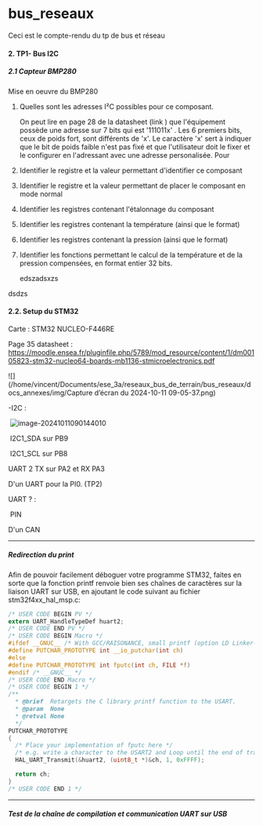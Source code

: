 # bus_reseaux



Ceci est le compte-rendu du tp de bus et réseau

#### 2. TP1- Bus I2C

##### 2.1 Capteur BMP280

Mise en oeuvre du BMP280 

1. Quelles sont les adresses I²C possibles pour ce composant.

   On peut lire en page 28 de la datasheet (link ) que l'équipement possède une adresse sur 7 bits qui est '111011x' . Les 6 premiers bits, ceux de poids fort, sont différents de 'x'. Le caractère 'x' sert à indiquer que le bit de poids faible n'est pas fixé et que l'utilisateur doit le fixer et le configurer en l'adressant avec une adresse personalisée. 
   Pour 

   

   

   

2. Identifier le registre et la valeur permettant d'identifier ce composant

3. Identifier  le registre et la valeur permettant de placer le composant en mode normal

4. Identifier  les registres contenant l'étalonnage du composant

5. Identifier  les registres contenant la température (ainsi que le format)

6. Identifier  les registres contenant la pression (ainsi que le format)

7. Identifier les fonctions permettant le calcul de la température et de la pression compensées, en format entier 32 bits.

   edszadsxzs

dsdzs





#### 2.2. Setup du STM32

Carte : STM32 NUCLEO-F446RE

Page 35 datasheet : https://moodle.ensea.fr/pluginfile.php/5789/mod_resource/content/1/dm00105823-stm32-nucleo64-boards-mb1136-stmicroelectronics.pdf

![](/home/vincent/Documents/ese_3a/reseaux_bus_de_terrain/bus_reseaux/docs_annexes/img/Capture d’écran du 2024-10-11 09-05-37.png)

-I2C : 

​	![image-20241011090144010](/home/vincent/snap/typora/90/.config/Typora/typora-user-images/image-20241011090144010.png)

​	I2C1_SDA sur PB9 

​	I2C1_SCL sur PB8 

UART 2
	TX sur PA2 et RX  PA3



D'un UART pour la PI0. (TP2)

UART ? : 

​	PIN 



D'un CAN 



*************************************

##### **Redirection du print**

Afin de pouvoir facilement déboguer votre programme STM32, faites en  sorte que la fonction printf renvoie bien ses chaînes de caractères sur  la liaison UART sur USB, en ajoutant le code suivant au fichier  stm32f4xx_hal_msp.c:

```c
/* USER CODE BEGIN PV */
extern UART_HandleTypeDef huart2;
/* USER CODE END PV */
/* USER CODE BEGIN Macro */
#ifdef __GNUC__ /* With GCC/RAISONANCE, small printf (option LD Linker->Libraries->Small printf    set to 'Yes') calls __io_putchar() */
#define PUTCHAR_PROTOTYPE int __io_putchar(int ch)
#else
#define PUTCHAR_PROTOTYPE int fputc(int ch, FILE *f)
#endif /* __GNUC__ */
/* USER CODE END Macro */
/* USER CODE BEGIN 1 */
/**
  * @brief  Retargets the C library printf function to the USART.
  * @param  None
  * @retval None
  */
PUTCHAR_PROTOTYPE
{
  /* Place your implementation of fputc here */
  /* e.g. write a character to the USART2 and Loop until the end of transmission */
  HAL_UART_Transmit(&huart2, (uint8_t *)&ch, 1, 0xFFFF);

  return ch;
}
/* USER CODE END 1 */
```



*********************************************

##### **Test de la chaîne de compilation et communication UART sur USB**



